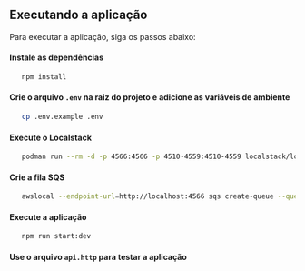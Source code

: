 ## Executando a aplicação

Para executar a aplicação, siga os passos abaixo:

#### Instale as dependências
```bash
   npm install
```

#### Crie o arquivo `.env` na raiz do projeto e adicione as variáveis de ambiente
```bash
   cp .env.example .env
```

#### Execute o Localstack
```bash
   podman run --rm -d -p 4566:4566 -p 4510-4559:4510-4559 localstack/localstack
```

#### Crie a fila SQS
```bash
   awslocal --endpoint-url=http://localhost:4566 sqs create-queue --queue-name notification-queue
```

#### Execute a aplicação
```bash
   npm run start:dev
```

#### Use o arquivo `api.http` para testar a aplicação